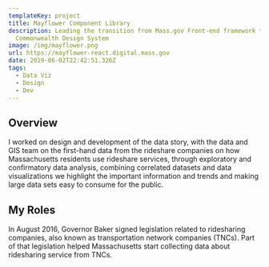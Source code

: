 ```yaml
---
templateKey: project
title: Mayflower Component Library
description: Leading the transition from Mass.gov Front-end framework to the
  Commonwealth Design System
image: /img/mayflower.png
url: https://mayflower-react.digital.mass.gov
date: 2019-06-02T22:42:51.326Z
tags:
  - Data Viz
  - Design
  - Dev
---
```

## Overview

I worked on design and development of the data story, with the data and GIS team on the first-hand data from the rideshare companies on how Massachusetts residents use rideshare services, through exploratory and confirmatory data analysis, combining correlated datasets and data visualizations we highlight the important information and trends and making large data sets easy to consume for the public.

## My Roles

In August 2016, Governor Baker signed legislation related to ridesharing companies, also known as transportation network companies (TNCs). Part of that legislation helped Massachusetts start collecting data about ridesharing service from TNCs.
